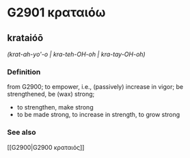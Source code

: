 # G2901 κραταιόω

## krataióō

_(krat-ah-yo'-o | kra-teh-OH-oh | kra-tay-OH-oh)_

### Definition

from G2900; to empower, i.e., (passively) increase in vigor; be strengthened, be (wax) strong; 

- to strengthen, make strong
- to be made strong, to increase in strength, to grow strong

### See also

[[G2900|G2900 κραταιός]]
